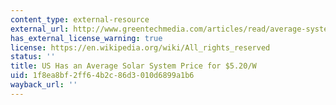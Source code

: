 ```yaml
---
content_type: external-resource
external_url: http://www.greentechmedia.com/articles/read/average-system-price-of-5.20-w
has_external_license_warning: true
license: https://en.wikipedia.org/wiki/All_rights_reserved
status: ''
title: US Has an Average Solar System Price for $5.20/W
uid: 1f8ea8bf-2ff6-4b2c-86d3-010d6899a1b6
wayback_url: ''
---
```

